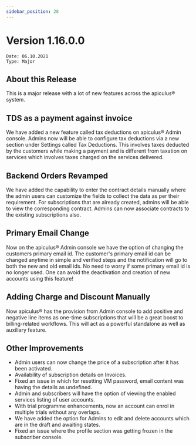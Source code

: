 ```yaml
---
sidebar_position: 28
---
```

# Version 1.16.0.0
```
Date: 06.10.2021
Type: Major
```

## About this Release

This is a major release with a lot of new features across the apiculus® system.

## TDS as a payment against invoice

We have added a new feature called tax deductions on apiculus® Admin console. Admins now will be able to configure tax deductions via a new section under Settings called Tax Deductions. This involves taxes deducted by the customers while making a payment and is different from taxation on services which involves taxes charged on the services delivered.

## Backend Orders Revamped

We have added the capability to enter the contract details manually where the admin users can customize the fields to collect the data as per their requirement. For subscriptions that are already created, admins will be able to view the corresponding contract. Admins can now associate contracts to the existing subscriptions also.

## Primary Email Change

Now on the apiculus® Admin console we have the option of changing the customers primary email id. The customer's primary email id can be changed anytime in simple and verified steps and the notification will go to both the new and old email ids. No need to worry if some primary email id is no longer used. One can avoid the deactivation and creation of new accounts using this feature!

## Adding Charge and Discount Manually

Now apiculus® has the provision from Admin console to add positive and negative line items as one-time subscriptions that will be a great boost to billing-related workflows. This will act as a powerful standalone as well as auxiliary feature.

## Other Improvements

- Admin users can now change the price of a subscription after it has been activated.
- Availability of subscription details on Invoices.
- Fixed an issue in which for resetting VM password, email content was having the details as undefined.
- Admin and subscribers will have the option of viewing the enabled services listing of user accounts.
- With trial programme enhancements, now an account can enrol in multiple trials without any overlaps.
- We have added the option for Admins to edit and delete accounts which are in the draft and awaiting states.
- Fixed an issue where the profile section was getting frozen in the subscriber console.



